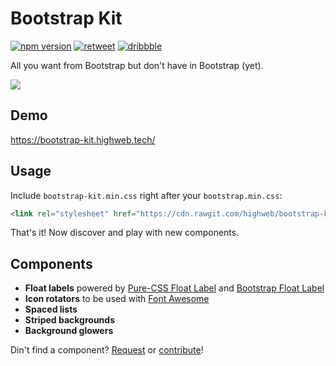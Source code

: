 Bootstrap Kit
=============

[![npm version](https://img.shields.io/npm/v/@highweb/bootstrap-kit.svg)](https://www.npmjs.com/package/@highweb/bootstrap-kit)
[![retweet](https://img.shields.io/badge/re-tweet-00bfff.svg)](https://twitter.com/highwebtech/status/787591818305212416)
[![dribbble](https://img.shields.io/badge/dribbble-%E2%99%A5-ff1493.svg)](https://dribbble.com/shots/3028165-Bootstrap-Kit-v4)

All you want from Bootstrap but don't have in Bootstrap (yet).

<img src="https://cdn.rawgit.com/highweb/bootstrap-kit/40d8af7/bootstrap-kit.png"/>


## Demo

https://bootstrap-kit.highweb.tech/


## Usage

Include `bootstrap-kit.min.css` right after your `bootstrap.min.css`:
```html
<link rel="stylesheet" href="https://cdn.rawgit.com/highweb/bootstrap-kit/v4.0.0/dist/bootstrap-kit.min.css"/>
```

That's it! Now discover and play with new components.


## Components

- **Float labels** powered by [Pure-CSS Float Label](https://github.com/tonystar/float-label-css) and [Bootstrap Float Label](https://github.com/tonystar/bootstrap-float-label)
- **Icon rotators** to be used with [Font Awesome](http://fontawesome.io/)
- **Spaced lists**
- **Striped backgrounds**
- **Background glowers**

Din't find a component? [Request](https://github.com/highweb/bootstrap-kit/issues/new) or [contribute](https://github.com/highweb/bootstrap-kit/pulls)!
